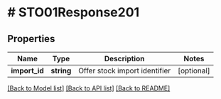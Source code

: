 # # STO01Response201

## Properties

Name | Type | Description | Notes
------------ | ------------- | ------------- | -------------
**import_id** | **string** | Offer stock import identifier | [optional]

[[Back to Model list]](../../README.md#models) [[Back to API list]](../../README.md#endpoints) [[Back to README]](../../README.md)
